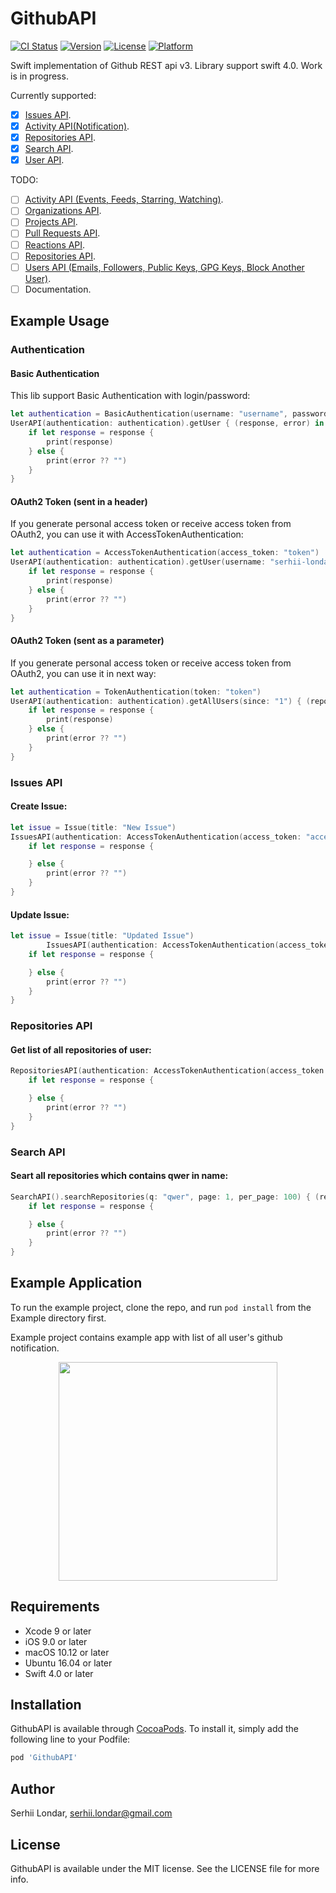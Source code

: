 # GithubAPI

[![CI Status](http://img.shields.io/travis/serhii-londar/GithubAPI.svg?style=flat)](https://travis-ci.org/serhii-londar/GithubAPI)
[![Version](https://img.shields.io/cocoapods/v/GithubAPI.svg?style=flat)](http://cocoapods.org/pods/GithubAPI)
[![License](https://img.shields.io/cocoapods/l/GithubAPI.svg?style=flat)](http://cocoapods.org/pods/GithubAPI)
[![Platform](https://img.shields.io/cocoapods/p/GithubAPI.svg?style=flat)](http://cocoapods.org/pods/GithubAPI)

Swift implementation of Github REST api v3. Library support swift 4.0. Work is in progress. 

Currently supported: 

- [x] [Issues API](https://developer.github.com/v3/issues/).
- [x] [Activity API(Notification)](https://developer.github.com/v3/activity/notifications/).
- [x] [Repositories API](https://developer.github.com/v3/repos/).
- [x] [Search API](https://developer.github.com/v3/search/).
- [x] [User API](https://developer.github.com/v3/users/).

TODO:

- [ ] [Activity API (Events, Feeds, Starring, Watching)](https://developer.github.com/v3/activity/).
- [ ] [Organizations API](https://developer.github.com/v3/orgs/).
- [ ] [Projects API](https://developer.github.com/v3/projects/).
- [ ] [Pull Requests API](https://developer.github.com/v3/pulls/). 
- [ ] [Reactions API](https://developer.github.com/v3/reactions/).
- [ ] [Repositories API](https://developer.github.com/v3/repos/).
- [ ] [Users API (Emails, Followers, Public Keys, GPG Keys, Block Another User)](https://developer.github.com/v3/users/).
- [ ] Documentation.

## Example Usage

### Authentication

#### Basic Authentication

This lib support Basic Authentication with login/password:

```swift
let authentication = BasicAuthentication(username: "username", password: "password")
UserAPI(authentication: authentication).getUser { (response, error) in
	if let response = response {
		print(response)
	} else {
		print(error ?? "")
	}
}
```

#### OAuth2 Token (sent in a header)

If you generate personal access token or receive access token from OAuth2, you can use it with AccessTokenAuthentication:

```swift
let authentication = AccessTokenAuthentication(access_token: "token")
UserAPI(authentication: authentication).getUser(username: "serhii-londar") { (response, error) in
	if let response = response {
		print(response)
	} else {
		print(error ?? "")
	}
}
```

#### OAuth2 Token (sent as a parameter)

If you generate personal access token or receive access token from OAuth2, you can use it in next way:

```swift
let authentication = TokenAuthentication(token: "token")
UserAPI(authentication: authentication).getAllUsers(since: "1") { (reposne, error) in
	if let response = response {
		print(response)
	} else {
		print(error ?? "")
	}
}
```

### Issues API

#### Create Issue:

```swift
let issue = Issue(title: "New Issue")
IssuesAPI(authentication: AccessTokenAuthentication(access_token: "access_token")).createIssue(owner: "owner", repository: "repository", issue: issue) { (response, error) in
	if let response = response {

	} else {
		print(error ?? "")
	}
}
```
#### Update Issue:

```swift
let issue = Issue(title: "Updated Issue")
        IssuesAPI(authentication: AccessTokenAuthentication(access_token: "access_token")).updateIssue(owner: "owner", repository: "repository", number: number, issue: issue) { (response, error) in
	if let response = response {

	} else {
		print(error ?? "")
	}
}
```

### Repositories API

#### Get list of all repositories of user:

```swift
RepositoriesAPI(authentication: AccessTokenAuthentication(access_token: "access_token")).repositories(user: "user", type: .all) { (response, error) in
	if let response = response {

	} else {
		print(error ?? "")
	}
}
```

### Search API

#### Seart all repositories which contains qwer in name:

```swift
SearchAPI().searchRepositories(q: "qwer", page: 1, per_page: 100) { (response, error) in
	if let response = response {

	} else {
		print(error ?? "")
	}
}
```
        

## Example Application

To run the example project, clone the repo, and run `pod install` from the Example directory first. 

Example project contains example app with list of all user's github notification. 


<p align="center">
<img src="./Screenshots/main_screen.png" width="350"/>
</p>

## Requirements

* Xcode 9 or later
* iOS 9.0 or later
* macOS 10.12 or later
* Ubuntu 16.04 or later
* Swift 4.0 or later

## Installation

GithubAPI is available through [CocoaPods](http://cocoapods.org). To install
it, simply add the following line to your Podfile:

```ruby
pod 'GithubAPI'
```

## Author

Serhii Londar, serhii.londar@gmail.com

## License

GithubAPI is available under the MIT license. See the LICENSE file for more info.



